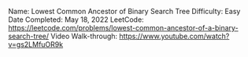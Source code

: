 Name: Lowest Common Ancestor of Binary Search Tree
Difficulty: Easy
Date Completed: May 18, 2022
LeetCode: https://leetcode.com/problems/lowest-common-ancestor-of-a-binary-search-tree/
Video Walk-through: https://www.youtube.com/watch?v=gs2LMfuOR9k

